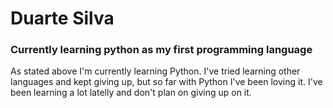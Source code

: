 # Duarte Silva
### Currently learning python as my first programming language

As stated above I'm currently learning Python. I've tried learning other languages and kept giving up, but so far with Python I've been loving it. I've been learning a lot latelly and don't plan on giving up on it.
